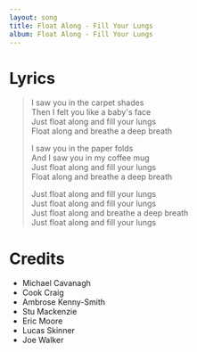 ```yaml
---
layout: song
title: Float Along - Fill Your Lungs
album: Float Along - Fill Your Lungs
---
```


# Lyrics

> I saw you in the carpet shades  
> Then I felt you like a baby's face  
> Just float along and fill your lungs  
> Float along and breathe a deep breath  
>  
> I saw you in the paper folds  
> And I saw you in my coffee mug  
> Just float along and fill your lungs  
> Float along and breathe a deep breath  
>  
> Just float along and fill your lungs  
> Just float along and fill your lungs  
> Just float along and breathe a deep breath  
> Just float along and fill your lungs  

# Credits

* Michael Cavanagh
* Cook Craig
* Ambrose Kenny-Smith
* Stu Mackenzie
* Eric Moore
* Lucas Skinner
* Joe Walker
